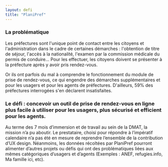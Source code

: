 ```yaml
---
layout: defi
title: "PlaniPref"
---
```


### La problématique

Les préfectures sont l'unique point de contact entre les citoyens et l'administration dans le cadre de certaines démarches : l'obtention de titre de séjour, l'accès à la nationalité, l'examen par la commission médicale du permis de conduire... Pour les effectuer, les citoyens doivent se présenter à la préfecture après y avoir pris rendez-vous.

Or ils ont parfois du mal à comprendre le fonctionnement du module de prise de rendez-vous, ce qui engendre des démarches supplémentaires et pour les usagers et pour les agents de préfectures. D'ailleurs, 59% des préfectures interrogées s'en déclarent insatisfaites.

### Le défi : concevoir un outil de prise de rendez-vous en ligne plus facile à utiliser pour les usagers, plus sécurisé et efficient pour les agents. 

Au terme des 7 mois d’immersion et de travail au sein de la DMAT, la mission n’a pu aboutir. Le prestataire, choisi pour répondre à l’impératif calendaire n’a pas été en mesure de reprendre l’ensemble de la contribution d’UX design. Néanmoins, les données récoltées par PlaniPref pourront alimenter d’autres projets ou défis qui ont des problématiques liées aux mêmes catégoriques d’usagers et d’agents (Exemples : ANEF, refugies.info, Ma famille ici, etc).
